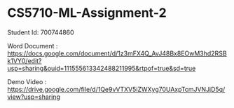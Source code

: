 # CS5710-ML-Assignment-2

Student Id: 700744860

Word Document : https://docs.google.com/document/d/1z3mFX4Q_AvJ48Bx8EOwM3hd2RSBk1VY0/edit?usp=sharing&ouid=111555613342488211995&rtpof=true&sd=true

Demo Video : https://drive.google.com/file/d/1Qe9vVTXV5iZWXyg70UAxpTcmJVNJjD5q/view?usp=sharing
          

